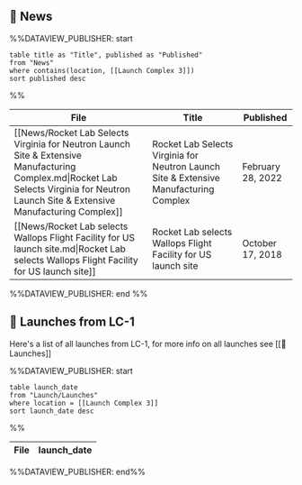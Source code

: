 ## 📰 News
%%DATAVIEW_PUBLISHER: start
```
table title as "Title", published as "Published"
from "News"
where contains(location, [[Launch Complex 3]])
sort published desc
```
%%

| File                                                                                                                                                                                     | Title                                                                                  | Published         |
| ---------------------------------------------------------------------------------------------------------------------------------------------------------------------------------------- | -------------------------------------------------------------------------------------- | ----------------- |
| [[News/Rocket Lab Selects Virginia for Neutron Launch Site & Extensive Manufacturing Complex.md\|Rocket Lab Selects Virginia for Neutron Launch Site & Extensive Manufacturing Complex]] | Rocket Lab Selects Virginia for Neutron Launch Site & Extensive Manufacturing Complex  | February 28, 2022 |
| [[News/Rocket Lab selects Wallops Flight Facility for US launch site.md\|Rocket Lab selects Wallops Flight Facility for US launch site]]                                                 | Rocket Lab selects Wallops Flight Facility for US launch site                          | October 17, 2018  |

%%DATAVIEW_PUBLISHER: end %%

## 🚀 Launches from LC-1

Here's a list of all launches from LC-1, for more info on all launches see  [[🚀 Launches]]

%%DATAVIEW_PUBLISHER: start
```
table launch_date
from "Launch/Launches"
where location = [[Launch Complex 3]]
sort launch_date desc

```
%%

| File | launch_date |
| ---- | ----------- |

%%DATAVIEW_PUBLISHER: end%%
